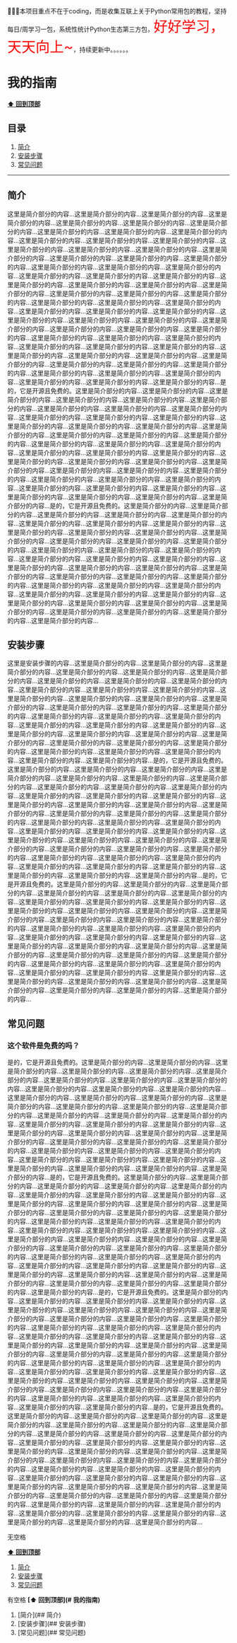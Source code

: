 🎯🎯🎯本项目重点不在于coding，而是收集互联上关于Python常用包的教程，坚持每日/周学习一包，系统性统计Python生态第三方包，<font size=6.5 color='red'>好好学习，天天向上~</font>，持续更新中。。。。。。



# 我的指南

**[⬆ 回到顶部](#我的指南)**

## 目录
1.  [简介](##简介)
2.  [安装步骤](##安装步骤)
3.  [常见问题](##常见问题)

---

## 简介

这里是简介部分的内容...这里是简介部分的内容...这里是简介部分的内容...这里是简介部分的内容...这里是简介部分的内容...这里是简介部分的内容...这里是简介部分的内容...这里是简介部分的内容...这里是简介部分的内容...这里是简介部分的内容...这里是简介部分的内容...这里是简介部分的内容...这里是简介部分的内容...这里是简介部分的内容...这里是简介部分的内容...这里是简介部分的内容...这里是简介部分的内容...这里是简介部分的内容...这里是简介部分的内容...这里是简介部分的内容...这里是简介部分的内容...这里是简介部分的内容...这里是简介部分的内容...这里是简介部分的内容...这里是简介部分的内容...这里是简介部分的内容...这里是简介部分的内容...这里是简介部分的内容...这里是简介部分的内容...这里是简介部分的内容...这里是简介部分的内容...这里是简介部分的内容...这里是简介部分的内容...这里是简介部分的内容...这里是简介部分的内容...这里是简介部分的内容...这里是简介部分的内容...这里是简介部分的内容...这里是简介部分的内容...这里是简介部分的内容...这里是简介部分的内容...这里是简介部分的内容...这里是简介部分的内容...这里是简介部分的内容...这里是简介部分的内容...这里是简介部分的内容...这里是简介部分的内容...这里是简介部分的内容...这里是简介部分的内容...这里是简介部分的内容...这里是简介部分的内容...这里是简介部分的内容...这里是简介部分的内容...这里是简介部分的内容...这里是简介部分的内容...这里是简介部分的内容...这里是简介部分的内容...这里是简介部分的内容...这里是简介部分的内容...这里是简介部分的内容...这里是简介部分的内容...这里是简介部分的内容...这里是简介部分的内容...这里是简介部分的内容...这里是简介部分的内容...是的，它是开源且免费的。这里是简介部分的内容...这里是简介部分的内容...这里是简介部分的内容...这里是简介部分的内容...这里是简介部分的内容...这里是简介部分的内容...这里是简介部分的内容...这里是简介部分的内容...这里是简介部分的内容...这里是简介部分的内容...这里是简介部分的内容...这里是简介部分的内容...这里是简介部分的内容...这里是简介部分的内容...这里是简介部分的内容...这里是简介部分的内容...这里是简介部分的内容...这里是简介部分的内容...这里是简介部分的内容...这里是简介部分的内容...这里是简介部分的内容...这里是简介部分的内容...这里是简介部分的内容...这里是简介部分的内容...这里是简介部分的内容...这里是简介部分的内容...这里是简介部分的内容...这里是简介部分的内容...这里是简介部分的内容...这里是简介部分的内容...这里是简介部分的内容...这里是简介部分的内容...这里是简介部分的内容...这里是简介部分的内容...这里是简介部分的内容...这里是简介部分的内容...这里是简介部分的内容...这里是简介部分的内容...这里是简介部分的内容...这里是简介部分的内容...这里是简介部分的内容...这里是简介部分的内容...是的，它是开源且免费的。这里是简介部分的内容...这里是简介部分的内容...这里是简介部分的内容...这里是简介部分的内容...这里是简介部分的内容...这里是简介部分的内容...这里是简介部分的内容...这里是简介部分的内容...这里是简介部分的内容...这里是简介部分的内容...这里是简介部分的内容...这里是简介部分的内容...这里是简介部分的内容...这里是简介部分的内容...这里是简介部分的内容...这里是简介部分的内容...这里是简介部分的内容...这里是简介部分的内容...这里是简介部分的内容...这里是简介部分的内容...这里是简介部分的内容...这里是简介部分的内容...这里是简介部分的内容...这里是简介部分的内容...这里是简介部分的内容...这里是简介部分的内容...这里是简介部分的内容...这里是简介部分的内容...这里是简介部分的内容...这里是简介部分的内容...这里是简介部分的内容...这里是简介部分的内容...这里是简介部分的内容...这里是简介部分的内容...这里是简介部分的内容...这里是简介部分的内容...这里是简介部分的内容...这里是简介部分的内容...这里是简介部分的内容...这里是简介部分的内容...这里是简介部分的内容...这里是简介部分的内容...

## 安装步骤

这里是安装步骤的内容...这里是简介部分的内容...这里是简介部分的内容...这里是简介部分的内容...这里是简介部分的内容...这里是简介部分的内容...这里是简介部分的内容...这里是简介部分的内容...这里是简介部分的内容...这里是简介部分的内容...这里是简介部分的内容...这里是简介部分的内容...这里是简介部分的内容...这里是简介部分的内容...这里是简介部分的内容...这里是简介部分的内容...这里是简介部分的内容...这里是简介部分的内容...这里是简介部分的内容...这里是简介部分的内容...这里是简介部分的内容...这里是简介部分的内容...这里是简介部分的内容...这里是简介部分的内容...这里是简介部分的内容...这里是简介部分的内容...这里是简介部分的内容...这里是简介部分的内容...这里是简介部分的内容...这里是简介部分的内容...这里是简介部分的内容...这里是简介部分的内容...这里是简介部分的内容...这里是简介部分的内容...这里是简介部分的内容...这里是简介部分的内容...这里是简介部分的内容...这里是简介部分的内容...是的，它是开源且免费的。这里是简介部分的内容...这里是简介部分的内容...这里是简介部分的内容...这里是简介部分的内容...这里是简介部分的内容...这里是简介部分的内容...这里是简介部分的内容...这里是简介部分的内容...这里是简介部分的内容...这里是简介部分的内容...这里是简介部分的内容...这里是简介部分的内容...这里是简介部分的内容...这里是简介部分的内容...这里是简介部分的内容...这里是简介部分的内容...这里是简介部分的内容...这里是简介部分的内容...这里是简介部分的内容...这里是简介部分的内容...这里是简介部分的内容...这里是简介部分的内容...这里是简介部分的内容...这里是简介部分的内容...这里是简介部分的内容...这里是简介部分的内容...这里是简介部分的内容...这里是简介部分的内容...这里是简介部分的内容...这里是简介部分的内容...这里是简介部分的内容...这里是简介部分的内容...这里是简介部分的内容...这里是简介部分的内容...这里是简介部分的内容...这里是简介部分的内容...这里是简介部分的内容...这里是简介部分的内容...这里是简介部分的内容...这里是简介部分的内容...这里是简介部分的内容...这里是简介部分的内容...是的，它是开源且免费的。这里是简介部分的内容...这里是简介部分的内容...这里是简介部分的内容...这里是简介部分的内容...这里是简介部分的内容...这里是简介部分的内容...这里是简介部分的内容...这里是简介部分的内容...这里是简介部分的内容...这里是简介部分的内容...这里是简介部分的内容...这里是简介部分的内容...这里是简介部分的内容...这里是简介部分的内容...这里是简介部分的内容...这里是简介部分的内容...这里是简介部分的内容...这里是简介部分的内容...这里是简介部分的内容...这里是简介部分的内容...这里是简介部分的内容...这里是简介部分的内容...这里是简介部分的内容...这里是简介部分的内容...这里是简介部分的内容...这里是简介部分的内容...这里是简介部分的内容...这里是简介部分的内容...这里是简介部分的内容...这里是简介部分的内容...这里是简介部分的内容...这里是简介部分的内容...这里是简介部分的内容...这里是简介部分的内容...这里是简介部分的内容...这里是简介部分的内容...这里是简介部分的内容...这里是简介部分的内容...这里是简介部分的内容...这里是简介部分的内容...这里是简介部分的内容...这里是简介部分的内容...

## 常见问题

### 这个软件是免费的吗？
是的，它是开源且免费的。这里是简介部分的内容...这里是简介部分的内容...这里是简介部分的内容...这里是简介部分的内容...这里是简介部分的内容...这里是简介部分的内容...这里是简介部分的内容...这里是简介部分的内容...这里是简介部分的内容...这里是简介部分的内容...这里是简介部分的内容...这里是简介部分的内容...这里是简介部分的内容...这里是简介部分的内容...这里是简介部分的内容...这里是简介部分的内容...这里是简介部分的内容...这里是简介部分的内容...这里是简介部分的内容...这里是简介部分的内容...这里是简介部分的内容...这里是简介部分的内容...这里是简介部分的内容...这里是简介部分的内容...这里是简介部分的内容...这里是简介部分的内容...这里是简介部分的内容...这里是简介部分的内容...这里是简介部分的内容...这里是简介部分的内容...这里是简介部分的内容...这里是简介部分的内容...这里是简介部分的内容...这里是简介部分的内容...这里是简介部分的内容...这里是简介部分的内容...这里是简介部分的内容...这里是简介部分的内容...这里是简介部分的内容...这里是简介部分的内容...这里是简介部分的内容...这里是简介部分的内容...是的，它是开源且免费的。这里是简介部分的内容...这里是简介部分的内容...这里是简介部分的内容...这里是简介部分的内容...这里是简介部分的内容...这里是简介部分的内容...这里是简介部分的内容...这里是简介部分的内容...这里是简介部分的内容...这里是简介部分的内容...这里是简介部分的内容...这里是简介部分的内容...这里是简介部分的内容...这里是简介部分的内容...这里是简介部分的内容...这里是简介部分的内容...这里是简介部分的内容...这里是简介部分的内容...这里是简介部分的内容...这里是简介部分的内容...这里是简介部分的内容...这里是简介部分的内容...这里是简介部分的内容...这里是简介部分的内容...这里是简介部分的内容...这里是简介部分的内容...这里是简介部分的内容...这里是简介部分的内容...这里是简介部分的内容...这里是简介部分的内容...这里是简介部分的内容...这里是简介部分的内容...这里是简介部分的内容...这里是简介部分的内容...这里是简介部分的内容...这里是简介部分的内容...这里是简介部分的内容...这里是简介部分的内容...这里是简介部分的内容...这里是简介部分的内容...这里是简介部分的内容...这里是简介部分的内容...是的，它是开源且免费的。这里是简介部分的内容...这里是简介部分的内容...这里是简介部分的内容...这里是简介部分的内容...这里是简介部分的内容...这里是简介部分的内容...这里是简介部分的内容...这里是简介部分的内容...这里是简介部分的内容...这里是简介部分的内容...这里是简介部分的内容...这里是简介部分的内容...这里是简介部分的内容...这里是简介部分的内容...这里是简介部分的内容...这里是简介部分的内容...这里是简介部分的内容...这里是简介部分的内容...这里是简介部分的内容...这里是简介部分的内容...这里是简介部分的内容...这里是简介部分的内容...这里是简介部分的内容...这里是简介部分的内容...这里是简介部分的内容...这里是简介部分的内容...这里是简介部分的内容...这里是简介部分的内容...这里是简介部分的内容...这里是简介部分的内容...这里是简介部分的内容...这里是简介部分的内容...这里是简介部分的内容...这里是简介部分的内容...这里是简介部分的内容...这里是简介部分的内容...这里是简介部分的内容...这里是简介部分的内容...这里是简介部分的内容...这里是简介部分的内容...这里是简介部分的内容...这里是简介部分的内容...是的，它是开源且免费的。这里是简介部分的内容...这里是简介部分的内容...这里是简介部分的内容...这里是简介部分的内容...这里是简介部分的内容...这里是简介部分的内容...这里是简介部分的内容...这里是简介部分的内容...这里是简介部分的内容...这里是简介部分的内容...这里是简介部分的内容...这里是简介部分的内容...这里是简介部分的内容...这里是简介部分的内容...这里是简介部分的内容...这里是简介部分的内容...这里是简介部分的内容...这里是简介部分的内容...这里是简介部分的内容...这里是简介部分的内容...这里是简介部分的内容...这里是简介部分的内容...这里是简介部分的内容...这里是简介部分的内容...这里是简介部分的内容...这里是简介部分的内容...这里是简介部分的内容...这里是简介部分的内容...这里是简介部分的内容...这里是简介部分的内容...这里是简介部分的内容...这里是简介部分的内容...这里是简介部分的内容...这里是简介部分的内容...这里是简介部分的内容...这里是简介部分的内容...这里是简介部分的内容...这里是简介部分的内容...这里是简介部分的内容...这里是简介部分的内容...这里是简介部分的内容...这里是简介部分的内容...

无空格

**[⬆ 回到顶部](#我的指南)**

1.  [简介](##简介)
2.  [安装步骤](##安装步骤)
3.  [常见问题](##常见问题)


有空格
**[⬆ 回到顶部](# 我的指南)**
1.  [简介](## 简介)
2.  [安装步骤](## 安装步骤)
3.  [常见问题](## 常见问题)
